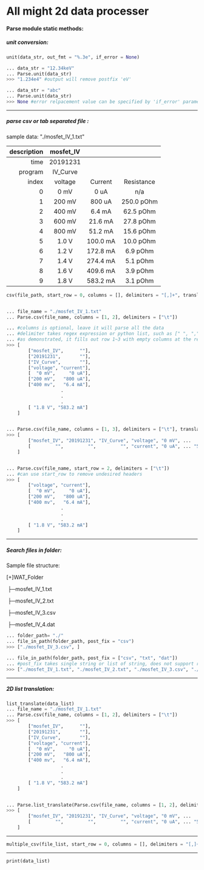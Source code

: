 # All might 2d data processer

#### Parse module static methods:



##### unit conversion:

```python
unit(data_str, out_fmt = "%.3e", if_error = None)

... data_str = "12.34keV"
... Parse.unit(data_str)
>>> "1.234e4" #output will remove postfix 'eV'

... data_str = "abc"
... Parse.unit(data_str)
>>> None #error relpacement value can be specified by 'if_error' parameter
```

------



##### parse csv or tab separated file :

sample data: "./mosfet_IV_1.txt"

| description | mosfet_IV |          |            |
| ----------: | :-------: | :------: | :--------: |
|        time | 20191231  |          |            |
|     program | IV_Curve  |          |            |
|       index |  voltage  | Current  | Resistance |
|           0 |   0 mV    |   0 uA   |    n/a     |
|           1 |  200 mV   |  800 uA  | 250.0 pOhm |
|           2 |  400 mV   |  6.4 mA  | 62.5 pOhm  |
|           3 |  600 mV   | 21.6 mA  | 27.8 pOhm  |
|           4 |  800 mV   | 51.2 mA  | 15.6 pOhm  |
|           5 |   1.0 V   | 100.0 mA | 10.0 pOhm  |
|           6 |   1.2 V   | 172.8 mA |  6.9 pOhm  |
|           7 |   1.4 V   | 274.4 mA |  5.1 pOhm  |
|           8 |   1.6 V   | 409.6 mA |  3.9 pOhm  |
|           9 |   1.8 V   | 583.2 mA |  3.1 pOhm  |

```python
csv(file_path, start_row = 0, columns = [], delimiters = "[,]+", translate = False)


... file_name = "./mosfet_IV_1.txt"
... Parse.csv(file_name, columns = [1, 2], delimiters = ["\t"]) 

... #columns is optional, leave it will parse all the data
... #delimiter takes regex expression or python list, such as [" ", ",", ".", ":"]
... #as demonstrated, it fills out row 1~3 with empty columns at the rear end.
>>> [
    	["mosfet_IV",      ""],
    	["20191231",       ""],
    	["IV_Curve",       ""],
    	["voltage", "current"],
    	[  "0 mV",     "0 uA"],
    	["200 mV",   "800 uA"],
    	["400 mv",   "6.4 mA"],
    				.
    				.
    				.
    	[ "1.8 V", "583.2 mA"]
	]


... Parse.csv(file_name, columns = [1, 3], delimiters = ["\t"], translate = True)
>>> [
    	["mosfet_IV", "20191231", "IV_Curve", "voltage", "0 mV", ...    "1.8 V"], 
    	[         "",         "",         "", "current", "0 uA", ... "583.2 mA"]
	]


... Parse.csv(file_name, start_row = 2, delimiters = ["\t"])
... #can use start_row to remove undesired headers
>>> [
    	["voltage", "current"],
    	[  "0 mV",     "0 uA"],
    	["200 mV",   "800 uA"],
    	["400 mv",   "6.4 mA"],
    				.
    				.
    				.
    	[ "1.8 V", "583.2 mA"]
	]
```

------



##### Search files in folder:

Sample file structure:

   [+]WAT_Folder

​		├─mosfet_IV_1.txt

​		├─mosfet_IV_2.txt

​		├─mosfet_IV_3.csv

​		├─mosfet_IV_4.dat

```python
... folder_path= "./"
... file_in_path(folder_path, post_fix = "csv")
>>> ["./mosfet_IV_3.csv", ]

... file_in_path(folder_path, post_fix = ["csv", "txt", "dat"])
... #post_fix takes single string or list of string, does not support regex
>>> ["./mosfet_IV_1.txt", "./mosfet_IV_2.txt", "./mosfet_IV_3.csv", "./mosfet_IV_4.dat"]

```

------



##### 2D list translation:

```python
list_translate(data_list)
... file_name = "./mosfet_IV_1.txt"
... Parse.csv(file_name, columns = [1, 2], delimiters = ["\t"]) 
>>> [
    	["mosfet_IV",      ""],
    	["20191231",       ""],
    	["IV_Curve",       ""],
    	["voltage", "current"],
    	[  "0 mV",     "0 uA"],
    	["200 mV",   "800 uA"],
    	["400 mv",   "6.4 mA"],
    				.
    				.
    				.
    	[ "1.8 V", "583.2 mA"]
	]


... Parse.list_translate(Parse.csv(file_name, columns = [1, 2], delimiters = ["\t"]))
>>> [
    	["mosfet_IV", "20191231", "IV_Curve", "voltage", "0 mV", ...    "1.8 V"], 
    	[         "",         "",         "", "current", "0 uA", ... "583.2 mA"]
	]
```

------



```python
multiple_csv(file_list, start_row = 0, columns = [], delimiters = "[,]+")
```

------



```
print(data_list)
```

